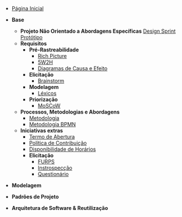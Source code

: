 <!-- docs/_sidebar.md -->

- [Página Inicial](README.md)

- **Base**
  - **Projeto Não Orientado a Abordagens Específicas**
  [Design Sprint](pages/Base/ProjetoNaoOrientado/DesignSprint.md)
  [Protótipo](pages/Base/ProjetoNaoOrientado/PrototipoMedia.md)
  - **Requisitos**
    - **Pré-Rastreabilidade**
      - [Rich Picture](pages/Base/Metodologias/RichPicture.md)
      - [5W2H](pages/Base/Metodologias/5W2H.md)
      - [Diagramas de Causa e Efeito](pages/Base/ProjetoNaoOrientado/CausaEfeito.md)
    - **Elicitação**
      - [Brainstorm](pages/Base/ProjetoNaoOrientado/Requisistos/Elicitacao/Brainstorm.md)
    - **Modelagem**
      - [Léxicos](pages/Base/ProjetoNaoOrientado/Requisistos/Modelagem/Lexicos.md)
    - **Priorização**
      - [MoSCoW](pages/Base/ProjetoNaoOrientado/Requisistos/Priorizacao/Moscow.md)
  - **Processos, Metodologias e Abordagens**
    - [Metodologia](pages/Base/Metodologias/Metodologias.md)
    - [Metodologia BPMN](pages/Base/Metodologias/BPMN.md)
  - **Iniciativas extras**
    - [Termo de Abertura](pages/Base/ProjetoNaoOrientado/TAP.md)
    - [Política de Contribuição](pages/Base/ProjetoNaoOrientado/Extra/CONTRIBUTING.md)
    - [Disponibilidade de Horários](pages/Base/ProjetoNaoOrientado/Extra/heatmap.md)
    - **Elicitação**
      - [FURPS](pages/Base/ProjetoNaoOrientado/Requisistos/Elicitacao/FURPS+.md)
      - [Instrospecção](pages/Base/ProjetoNaoOrientado/Requisistos/Elicitacao/Introspeccao.md)
      - [Questionário](pages/Base/ProjetoNaoOrientado/Requisistos/Elicitacao/Questionario.md)

- **Modelagem**

- **Padrões de Projeto**

- **Arquitetura de Software & Reutilização**

